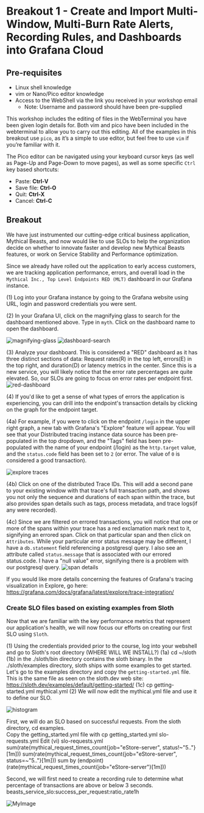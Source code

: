 
# Breakout 1 - Create and Import Multi-Window, Multi-Burn Rate Alerts, Recording Rules, and Dashboards into Grafana Cloud

## Pre-requisites

* Linux shell knowledge
* vim or Nano/Pico editor knowledge
* Access to the WebShell via the link you received in your workshop email
  * Note: Username and password should have been pre-supplied

This workshop includes the editing of files in the WebTerminal you have been given login details for. Both vim and pico have been included in the webterminal to allow you to carry out this editing. All of the examples in this breakout use `pico`, as it’s a simple to use editor, but feel free to use `vim` if you’re familiar with it.

The Pico editor can be navigated using your keyboard cursor keys (as well as Page-Up and Page-Down to move pages), as well as some specific `Ctrl` key based shortcuts:

* Paste: **Ctrl-V**
* Save file: **Ctrl-O**
* Quit: **Ctrl-X**
* Cancel: **Ctrl-C**

## Breakout
We have just instrumented our cutting-edge critical business application, Mythical Beasts, and now would like to use SLOs to help the organization decide on whether to innovate faster and develop new Mythical Beasts features, or work on Service Stability and Performance optimization.

Since we already have rolled out the application to early access customers, we are tracking application performance, errors, and overall load in the `Mythical Inc., Top Level Endpoints RED (MLT)` dashboard in our Grafana instance.

(1) Log into your Grafana instance by going to the Grafana website using URL, login and password credentials you were sent.

(2) In your Grafana UI, click on the magnifying glass to search for the dashboard mentioned above. Type in `myth`. Click on the dashboard name to open the dashboard.

![magnifying-glass](img/magnifying-glass.png)
![dashboard-search](img/dashboard-search.png)

(3) Analyze your dashboard. This is considered a "RED" dashboard as it has three distinct sections of data: Request rates(R) in the top left, errors(E) in the top right, and duration(D) or latency metrics in the center.  Since this is a new service, you will likely notice that the error rate percentages are quite elevated. So, our SLOs are going to focus on error rates per endpoint first.
![red-dashboard](img/mythical-beasts-RED-dashboard.png)

(4) If you'd like to get a sense of what types of errors the application is experiencing, you can drill into the endpoint's transaction details by clicking on the graph for the endpoint target. 

(4a) For example, if you were to click on the endpoint `/login` in the upper right graph, a new tab with Grafana's "Explore" feature will appear. You will see that your Distributed tracing instance data source has been pre-populated in the top dropdown, and the "Tags" field has been pre-populated with the name of your endpoint (/login) as the `http.target` value, and the `status.code` field has been set to `2` (or error. The value of `0` is considered a good transaction).

![explore traces](img/explore-traces.png)

(4b) Click on one of the distributed Trace IDs. This will add a second pane to your existing window with that trace's full transaction path, and shows you not only the sequence and durations of each span within the trace, but also provides span details such as tags, process metadata, and trace logs(if any were recorded).  

(4c) Since we are filtered on errored transactions, you will notice that one or more of the spans within your trace has a red exclamation mark next to it, signifying an errored span.  Click on that particular span and then click on `Attributes`.  While your particular error status message may be different, I have a `db.statement` field referencing a postgresql query.  I also see an attribute called `status.message` that is associated with our errored status.code. I have a "null value" error, signifying there is a problem with our postgresql query.
![span details](img/span-details.png)

If you would like more details concerning the features of Grafana's tracing visualization in Explore, go here: https://grafana.com/docs/grafana/latest/explore/trace-integration/

### Create SLO files based on existing examples from Sloth
Now that we are familiar with the key performance metrics that represent our application's health, we will now focus our efforts on creating our first SLO using `Sloth`.  

(1) Using the credentials provided prior to the course, log into your webshell and go to Sloth's root directory (WHERE WILL WE INSTALL?)
  (1a) cd ~/sloth
  (1b) in the ./sloth/bin directory contains the sloth binary. In the ./sloth/examples directory, sloth ships with some examples to get started.  Let's go to the examples directory and copy the `getting-started.yml` file.  This is the same file as seen on the sloth.dev web site: https://sloth.dev/examples/default/getting-started/
  (1c) cp getting-started.yml mythical.yml
(2) We will now edit the mythical.yml file and use it to define our SLO.


![histogram](img/histogram.png)

First, we will do an SLO based on successful requests.
From the sloth directory, cd examples.  
Copy the getting_started.yml file with cp getting_started.yml slo-requests.yml
Edit (vi) slo-requests.yml
sum(rate(mythical_request_times_count{job="eStore-server", status!~"5.."}[1m]))
sum(rate(mythical_request_times_count{job="eStore-server", status=~"5.."}[1m]))
sum by (endpoint) (rate(mythical_request_times_count{job="eStore-server"}[1m]))

Second, we will first need to create a recording rule to determine what percentage of transactions are above or below 3 seconds.
beasts_service_slo:success_per_request:ratio_rate1h











![MyImage](img/img.png)
